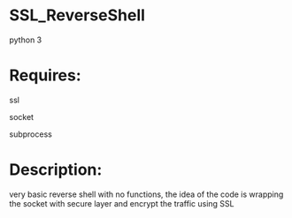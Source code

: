 # SSL_ReverseShell
python 3
# Requires:
ssl

socket

subprocess 
# Description:
very basic reverse shell with no functions, the idea of the code is wrapping the socket with secure layer and encrypt the traffic using   SSL

